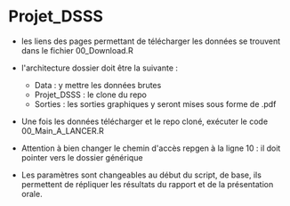 # Projet_DSSS

- les liens des pages permettant de télécharger les données se trouvent dans le fichier 00_Download.R
- l'architecture dossier doit être la suivante :
   - Data : y mettre les données brutes
   - Projet_DSSS : le clone du repo
   - Sorties : les sorties graphiques y seront mises sous forme de .pdf

- Une fois les données télécharger et le repo cloné, exécuter le code 00_Main_A_LANCER.R
- Attention à bien changer le chemin d'accès repgen à la ligne 10 : il doit pointer vers le dossier générique
- Les paramètres sont changeables au début du script, de base, ils permettent de répliquer les résultats du rapport et de la présentation orale.
